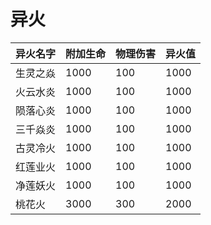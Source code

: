 # 异火

| 异火名字 | 附加生命 | 物理伤害 | 异火值 |
| :--- | :--- | :--- | :--- |
| 生灵之焱 | 1000 | 100 | 1000 |
| 火云水炎 | 1000 | 100 | 1000 |
| 陨落心炎 | 1000 | 100 | 1000 |
| 三千焱炎 | 1000 | 100 | 1000 |
| 古灵冷火 | 1000 | 100 | 1000 |
| 红莲业火 | 1000 | 100 | 1000 |
| 净莲妖火 | 1000 | 100 | 1000 |
| 桃花火 | 3000 | 300 | 2000 |

